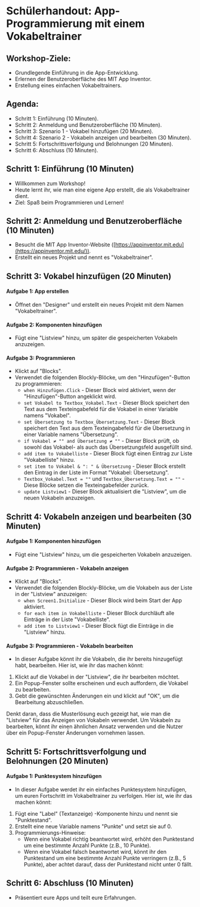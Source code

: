 # Schülerhandout: App-Programmierung mit einem Vokabeltrainer

## Workshop-Ziele:

- Grundlegende Einführung in die App-Entwicklung.
- Erlernen der Benutzeroberfläche des MIT App Inventor.
- Erstellung eines einfachen Vokabeltrainers.

## Agenda:

- Schritt 1: Einführung (10 Minuten).
- Schritt 2: Anmeldung und Benutzeroberfläche (10 Minuten).
- Schritt 3: Szenario 1 - Vokabel hinzufügen (20 Minuten).
- Schritt 4: Szenario 2 - Vokabeln anzeigen und bearbeiten (30 Minuten).
- Schritt 5: Fortschrittsverfolgung und Belohnungen (20 Minuten).
- Schritt 6: Abschluss (10 Minuten).

## Schritt 1: Einführung (10 Minuten)

- Willkommen zum Workshop!
- Heute lernt ihr, wie man eine eigene App erstellt, die als Vokabeltrainer dient.
- Ziel: Spaß beim Programmieren und Lernen!

## Schritt 2: Anmeldung und Benutzeroberfläche (10 Minuten)

- Besucht die MIT App Inventor-Website ([https://appinventor.mit.edu](https://appinventor.mit.edu/)).
- Erstellt ein neues Projekt und nennt es "Vokabeltrainer".

## Schritt 3: Vokabel hinzufügen (20 Minuten)

#### Aufgabe 1: App erstellen

- Öffnet den "Designer" und erstellt ein neues Projekt mit dem Namen "Vokabeltrainer".

#### Aufgabe 2: Komponenten hinzufügen

- Fügt eine "Listview" hinzu, um später die gespeicherten Vokabeln anzuzeigen.

#### Aufgabe 3: Programmieren

- Klickt auf "Blocks".
- Verwendet die folgenden Blockly-Blöcke, um den "Hinzufügen"-Button zu programmieren:
    - `when Hinzufügen.Click` - Dieser Block wird aktiviert, wenn der "Hinzufügen"-Button angeklickt wird.
    - `set Vokabel to Textbox_Vokabel.Text` - Dieser Block speichert den Text aus dem Texteingabefeld für die Vokabel in einer Variable namens "Vokabel".
    - `set Übersetzung to Textbox_Übersetzung.Text` - Dieser Block speichert den Text aus dem Texteingabefeld für die Übersetzung in einer Variable namens "Übersetzung".
    - `if Vokabel ≠ "" and Übersetzung ≠ ""` - Dieser Block prüft, ob sowohl das Vokabel- als auch das Übersetzungsfeld ausgefüllt sind.
    - `add item to Vokabelliste` - Dieser Block fügt einen Eintrag zur Liste "Vokabelliste" hinzu.
    - `set item to Vokabel & ": " & Übersetzung` - Dieser Block erstellt den Eintrag in der Liste im Format "Vokabel: Übersetzung".
    - `Textbox_Vokabel.Text = ""` und `Textbox_Übersetzung.Text = ""` - Diese Blöcke setzen die Texteingabefelder zurück.
    - `update Listview1` - Dieser Block aktualisiert die "Listview", um die neuen Vokabeln anzuzeigen.

## Schritt 4: Vokabeln anzeigen und bearbeiten (30 Minuten)

#### Aufgabe 1: Komponenten hinzufügen

- Fügt eine "Listview" hinzu, um die gespeicherten Vokabeln anzuzeigen.

#### Aufgabe 2: Programmieren - Vokabeln anzeigen

- Klickt auf "Blocks".
- Verwendet die folgenden Blockly-Blöcke, um die Vokabeln aus der Liste in der "Listview" anzuzeigen:
    - `when Screen1.Initialize` - Dieser Block wird beim Start der App aktiviert.
    - `for each item in Vokabelliste` - Dieser Block durchläuft alle Einträge in der Liste "Vokabelliste".
    - `add item to Listview1` - Dieser Block fügt die Einträge in die "Listview" hinzu.

#### Aufgabe 3: Programmieren - Vokabeln bearbeiten

- In dieser Aufgabe könnt ihr die Vokabeln, die ihr bereits hinzugefügt habt, bearbeiten. Hier ist, wie ihr das machen könnt:

1. Klickt auf die Vokabel in der "Listview", die ihr bearbeiten möchtet.
2. Ein Popup-Fenster sollte erscheinen und euch auffordern, die Vokabel zu bearbeiten.
3. Gebt die gewünschten Änderungen ein und klickt auf "OK", um die Bearbeitung abzuschließen.

Denkt daran, dass die Musterlösung euch gezeigt hat, wie man die "Listview" für das Anzeigen von Vokabeln verwendet. Um Vokabeln zu bearbeiten, könnt ihr einen ähnlichen Ansatz verwenden und die Nutzer über ein Popup-Fenster Änderungen vornehmen lassen.

## Schritt 5: Fortschrittsverfolgung und Belohnungen (20 Minuten)

#### Aufgabe 1: Punktesystem hinzufügen

- In dieser Aufgabe werdet ihr ein einfaches Punktesystem hinzufügen, um euren Fortschritt im Vokabeltrainer zu verfolgen. Hier ist, wie ihr das machen könnt:

1. Fügt eine "Label" (Textanzeige) -Komponente hinzu und nennt sie "Punktestand".
2. Erstellt eine neue Variable namens "Punkte" und setzt sie auf 0.
3. Programmierungs-Hinweise:
    - Wenn eine Vokabel richtig beantwortet wird, erhöht den Punktestand um eine bestimmte Anzahl Punkte (z.B., 10 Punkte).
    - Wenn eine Vokabel falsch beantwortet wird, könnt ihr den Punktestand um eine bestimmte Anzahl Punkte verringern (z.B., 5 Punkte), aber achtet darauf, dass der Punktestand nicht unter 0 fällt.

## Schritt 6: Abschluss (10 Minuten)

- Präsentiert eure Apps und teilt eure Erfahrungen.

  